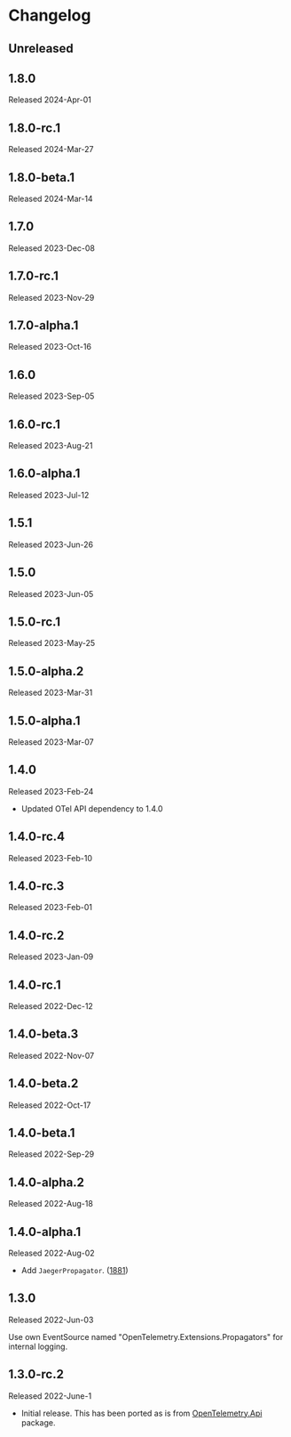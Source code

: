 # Changelog

## Unreleased

## 1.8.0

Released 2024-Apr-01

## 1.8.0-rc.1

Released 2024-Mar-27

## 1.8.0-beta.1

Released 2024-Mar-14

## 1.7.0

Released 2023-Dec-08

## 1.7.0-rc.1

Released 2023-Nov-29

## 1.7.0-alpha.1

Released 2023-Oct-16

## 1.6.0

Released 2023-Sep-05

## 1.6.0-rc.1

Released 2023-Aug-21

## 1.6.0-alpha.1

Released 2023-Jul-12

## 1.5.1

Released 2023-Jun-26

## 1.5.0

Released 2023-Jun-05

## 1.5.0-rc.1

Released 2023-May-25

## 1.5.0-alpha.2

Released 2023-Mar-31

## 1.5.0-alpha.1

Released 2023-Mar-07

## 1.4.0

Released 2023-Feb-24

* Updated OTel API dependency to 1.4.0

## 1.4.0-rc.4

Released 2023-Feb-10

## 1.4.0-rc.3

Released 2023-Feb-01

## 1.4.0-rc.2

Released 2023-Jan-09

## 1.4.0-rc.1

Released 2022-Dec-12

## 1.4.0-beta.3

Released 2022-Nov-07

## 1.4.0-beta.2

Released 2022-Oct-17

## 1.4.0-beta.1

Released 2022-Sep-29

## 1.4.0-alpha.2

Released 2022-Aug-18

## 1.4.0-alpha.1

Released 2022-Aug-02

* Add `JaegerPropagator`.
  ([1881](https://github.com/open-telemetry/opentelemetry-dotnet/issues/1881))

## 1.3.0

Released 2022-Jun-03

Use own EventSource named "OpenTelemetry.Extensions.Propagators"
for internal logging.

## 1.3.0-rc.2

Released 2022-June-1

* Initial release. This has been ported as is from
[OpenTelemetry.Api](../OpenTelemetry.Api/README.md) package.

